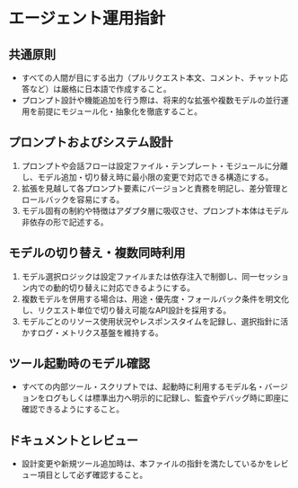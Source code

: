 # エージェント運用指針

## 共通原則
- すべての人間が目にする出力（プルリクエスト本文、コメント、チャット応答など）は厳格に日本語で作成すること。
- プロンプト設計や機能追加を行う際は、将来的な拡張や複数モデルの並行運用を前提にモジュール化・抽象化を徹底すること。

## プロンプトおよびシステム設計
1. プロンプトや会話フローは設定ファイル・テンプレート・モジュールに分離し、モデル追加・切り替え時に最小限の変更で対応できる構造にする。
2. 拡張を見越して各プロンプト要素にバージョンと責務を明記し、差分管理とロールバックを容易にする。
3. モデル固有の制約や特徴はアダプタ層に吸収させ、プロンプト本体はモデル非依存の形で記述する。

## モデルの切り替え・複数同時利用
1. モデル選択ロジックは設定ファイルまたは依存注入で制御し、同一セッション内での動的切り替えに対応できるようにする。
2. 複数モデルを併用する場合は、用途・優先度・フォールバック条件を明文化し、リクエスト単位で切り替え可能なAPI設計を採用する。
3. モデルごとのリソース使用状況やレスポンスタイムを記録し、選択指針に活かすログ・メトリクス基盤を維持する。

## ツール起動時のモデル確認
- すべての内部ツール・スクリプトでは、起動時に利用するモデル名・バージョンをログもしくは標準出力へ明示的に記録し、監査やデバッグ時に即座に確認できるようにすること。

## ドキュメントとレビュー
- 設計変更や新規ツール追加時は、本ファイルの指針を満たしているかをレビュー項目として必ず確認すること。

